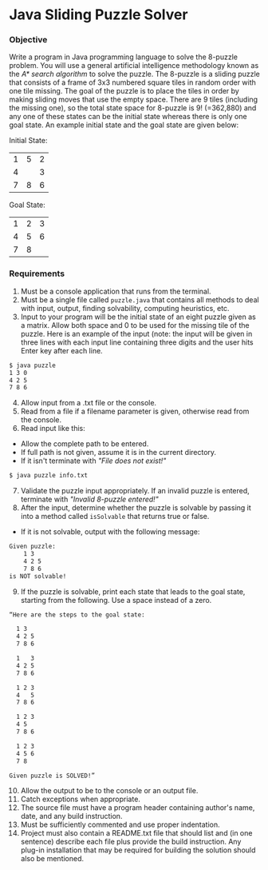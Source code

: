 # Java Sliding Puzzle Solver

### Objective

Write a program in Java programming language to solve the 8-puzzle problem. You will use a general artificial intelligence methodology known as the _A* search algorithm_ to solve the puzzle. The 8-puzzle is a sliding puzzle that consists of a frame of 3x3 numbered square tiles in random order with one tile missing. The goal of the puzzle is to place the tiles in order by making sliding moves that use the empty space. There are 9 tiles (including the missing one), so the total state space for 8-puzzle is 9! (=362,880) and any one of these states can be the initial state whereas there is only one goal state. An example initial state and the goal state are given below:

Initial State:

<table>
<tr><td>1</td><td>5</td><td>2</td></tr>
<tr><td>4</td><td> </td><td>3</td></tr>
<tr><td>7</td><td>8</td><td>6</td></tr>
</table>

Goal State:

<table>
<tr><td>1</td><td>2</td><td>3</td></tr>
<tr><td>4</td><td>5</td><td>6</td></tr>
<tr><td>7</td><td>8</td><td> </td></tr>
</table>

### Requirements

1. Must be a console application that runs from the terminal.
2. Must be a single file called `puzzle.java` that contains all methods to deal with input, output, finding solvability, computing heuristics, etc.
3. Input to your program will be the initial state of an eight puzzle given as a matrix. Allow both space and 0 to be used for the missing tile of the puzzle. Here is an example of the input (note: the input will be given in three lines with each input line containing three digits and the user hits Enter key after each line.

  ```bash
  $ java puzzle
  1 3 0
  4 2 5
  7 8 6
  ```

4. Allow input from a .txt file or the console.
5. Read from a file if a filename parameter is given, otherwise read from the console.
6. Read input like this:
  * Allow the complete path to be entered.
  * If full path is not given, assume it is in the current directory.
  * If it isn't terminate with _"File does not exist!"_

  ```bash
  $ java puzzle info.txt
  ```

7. Validate the puzzle input appropriately. If an invalid puzzle is entered, terminate with _"Invalid 8-puzzle entered!"_
8. After the input, determine whether the puzzle is solvable by passing it into a method called `isSolvable` that returns true or false.
  * If it is not solvable, output with the following message:

  ```bash
  Given puzzle:
      1 3
      4 2 5
      7 8 6
  is NOT solvable!
  ```

9. If the puzzle is solvable, print each state that leads to the goal state, starting from the following. Use a space instead of a zero.
  ```bash
  “Here are the steps to the goal state:

    1 3
    4 2 5
    7 8 6

    1   3
    4 2 5
    7 8 6

    1 2 3
    4   5
    7 8 6

    1 2 3
    4 5
    7 8 6

    1 2 3
    4 5 6
    7 8

  Given puzzle is SOLVED!”
  ```
10. Allow the output to be to the console or an output file.
11. Catch exceptions when appropriate.
12. The source file must have a program header containing author's name, date, and any build instruction.
13. Must be sufficiently commented and use proper indentation.
14. Project must also contain a README.txt file that should list and (in one sentence) describe each file plus provide the build instruction. Any plug-in installation that may be required for building the solution should also be mentioned.
